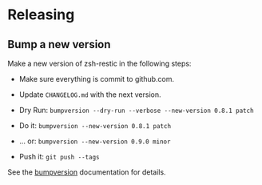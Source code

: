 # Releasing

## Bump a new version

Make a new version of zsh-restic in the following steps:

- Make sure everything is commit to github.com.
- Update `CHANGELOG.md` with the next version.

- Dry Run: `bumpversion --dry-run --verbose --new-version 0.8.1 patch`
- Do it: `bumpversion --new-version 0.8.1 patch`
- \... or: `bumpversion --new-version 0.9.0 minor`
- Push it: `git push --tags`

See the [bumpversion](https://pypi.org/project/bumpversion/) documentation for details.
